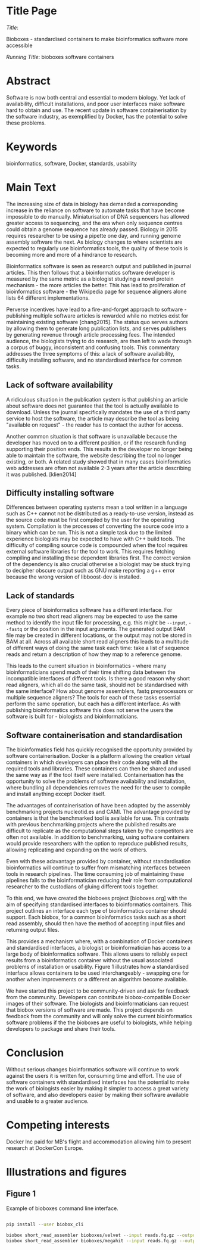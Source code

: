 # Title Page

*Title*:

Bioboxes - standardised containers to make bioinformatics software more accessible

*Running Title*: bioboxes software containers

# Abstract

Software is now both central and essential to modern biology. Yet lack of
availability, difficult installations, and poor user interfaces make software
hard to obtain and use. The recent update in software containerisation by the
software industry, as exemplified by Docker, has the potential to solve these
problems.

# Keywords

bioinformatics, software, Docker, standards, usability

# Main Text

The increasing size of data in biology has demanded a corresponding increase in
the reliance on software to automate tasks that have become impossible to do
manually. Miniaturisation of DNA sequencers has allowed greater access to
sequencing, and the era when only sequence centres could obtain a genome
sequence has already passed. Biology in 2015 requires researcher to be using a
pipette one day, and running genome assembly software the next. As biology
changes to where scientists are expected to regularly use bioinformatics tools,
the quality of these tools is becoming more and more of a hindrance to
research.

Bioinformatics software is seen as research output and published in journal
articles. This then follows that a bioinformatics software developer is
measured by the same metric as a biologist studying a novel protein mechanism -
the more articles the better. This has lead to proliferation of bioinformatics
software - the Wikipedia page for sequence aligners alone lists 64 different
implementations.

Perverse incentives have lead to a fire-and-forget approach to software -
publishing multiple software articles is rewarded while no metrics exist for
maintaining existing software [chang2015]. The status quo serves authors by
allowing them to generate long publication lists, and serves publishers by
generating revenue through article processing fees. The intended audience, the
biologists trying to do research, are then left to wade through a corpus of
buggy, inconsistent and confusing tools. This commentary addresses the three
symptoms of this: a lack of software availability, difficulty installing
software, and no standardised interface for common tasks.

## Lack of software availability

A ridiculous situation in the publication system is that publishing an article
about software does not guarantee that the tool is actually available to
download. Unless the journal specifically mandates the use of a third party
service to host the software, the article may describe the tool as being
"available on request" - the reader has to contact the author for access.

Another common situation is that software is unavailable because the developer
has moved on to a different position, or if the research funding supporting
their position ends. This results in the developer no longer being able to
maintain the software, the website describing the tool no longer existing, or
both. A related study showed that in many cases bioinformatics web addresses
are often not available 2-3 years after the article describing it was
published. [klien2014]

## Difficulty installing software

Differences between operating systems mean a tool written in a language such as
C++ cannot not be distributed as a ready-to-use version, instead as the source
code must be first compiled by the user for the operating system. Compilation
is the processes of converting the source code into a binary which can be run.
This is not a simple task due to the limited experience biologists may be
expected to have with C++ build tools. The difficulty of compiling source code
is compounded when the tool requires external software libraries for the tool
to work. This requires fetching compiling and installing these dependent
libraries first. The correct version of the dependency is also crucial
otherwise a biologist may be stuck trying to decipher obscure output such as
GNU make reporting a g++ error because the wrong version of libboost-dev is
installed.

## Lack of standards

Every piece of bioinformatics software has a different interface. For example
no two short read aligners may be expected to use the same method to identify
the input file for processing, e.g. this might be `--input`, `--fastq` or the
position in the input arguments. The generated output BAM file may be created
in different locations, or the output may not be stored in BAM at all. Across
all available short read aligners this leads to a multitude of different ways
of doing the same task each time: take a list of sequence reads and return a
description of how they map to a reference genome.

This leads to the current situation in bioinformatics - where many
bioinformaticians spend much of their time shifting data between the
incompatible interfaces of different tools. Is there a good reason why short
read aligners, which all do the same task, should not be standardised with the
same interface? How about genome assemblers, fastq preprocessors or multiple
sequence aligners? The tools for each of these tasks essential perform the same
operation, but each has a different interface. As with publishing
bioinformatics software this does not serve the users the software is built for
\- biologists and bioinformaticians.

## Software containerisation and standardisation

The bioinformatics field has quickly recognised the opportunity provided by
software containerisation. Docker is a platform allowing the creation virtual
containers in which developers can place their code along with all the required
tools and libraries. These containers can then be shared and used the same way
as if the tool itself were installed. Containerisation has the opportunity to
solve the problems of software availability and installation, where bundling
all dependencies removes the need for the user to compile and install anything
except Docker itself.

The advantages of containerisation of have been adopted by the assembly
benchmarking projects nucleotid.es and CAMI. The advantage provided by
containers is that the benchmarked tool is available for use. This contrasts
with previous benchmarking projects where the published results are difficult
to replicate as the computational steps taken by the competitors are often not
available. In addition to benchmarking, using software containers would provide
researchers with the option to reproduce published results, allowing
replicating and expanding on the work of others.

Even with these adavantage provided by container, without standardisation
bioinformatics will continue to suffer from mismatching interfaces between
tools in research pipelines. The time consuming job of maintaining these
pipelines falls to the bioinformatician reducing their role from computational
researcher to the custodians of gluing different tools together.

To this end, we have created the bioboxes project [bioboxes.org] with the aim
of specifying standardised interfaces to bioinformatics containers. This
project outlines an interface each type of bioinformatics container should
support. Each biobox, for a common bioinformatics tasks such as a short read
assembly, should then have the method of accepting input files and returning
output files.

This provides a mechanism where, with a combination of Docker containers and
standardised interfaces, a biologist or bioinformatician has access to a large
body of bioinformatics software. This allows users to reliably expect results
from a bioinformatics container without the usual associated problems of
installation or usability. Figure 1 illustrates how a standardised interface
allows containers to be used interchangeably - swapping one for another when
improvements or a different an algorithm become available.

We have started this project to be community-driven and ask for feedback from
the community. Developers can contribute biobox-compatible Docker images of
their software. The biologists and bioinformaticians can request that biobox
versions of software are made. This project depends on feedback from the
community and will only solve the current bioinformatics software problems if
the the bioboxes are useful to biologists, while helping developers to package
and share their tools.

# Conclusion

Without serious changes bioinformatics software will continue to work against
the users it is written for, consuming time and effort. The use of software
containers with standardised interfaces has the potential to make the work of
biologists easier by making it simpler to access a great variety of software,
and also developers easier by making their software available and usable to a
greater audience.

# Competing interests

Docker Inc paid for MB's flight and accommodation allowing him to present
research at DockerCon Europe.

# Illustrations and figures

## Figure 1

Example of bioboxes command line interface.

``` bash

pip install --user biobox_cli

biobox short_read_assembler bioboxes/velvet --input reads.fq.gz --output contigs.fa
biobox short_read_assembler bioboxes/megahit --input reads.fq.gz --output contigs.fa

```
